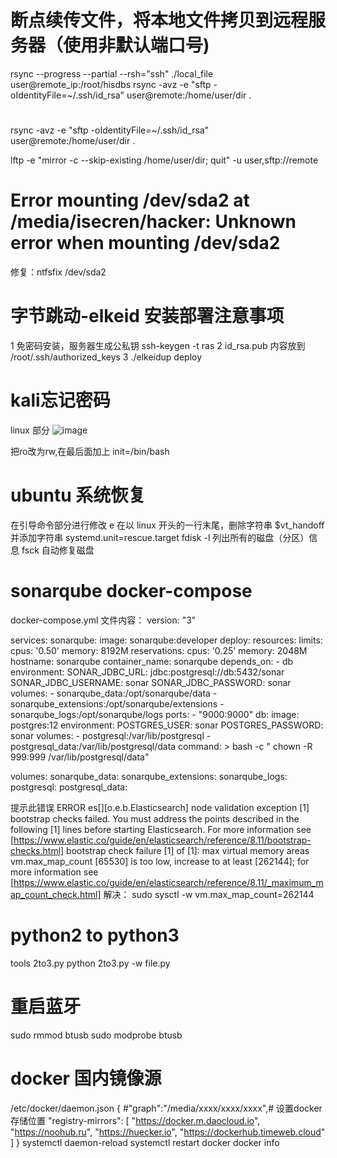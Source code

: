 # 断点续传文件，将本地文件拷贝到远程服务器（使用非默认端口号)
rsync --progress --partial --rsh="ssh" ./local_file user@remote_ip:/root/hisdbs
rsync -avz -e "sftp -oIdentityFile=~/.ssh/id_rsa" user@remote:/home/user/dir .

# 
rsync -avz -e "sftp -oIdentityFile=~/.ssh/id_rsa" user@remote:/home/user/dir .

lftp -e "mirror -c --skip-existing /home/user/dir; quit" -u user,sftp://remote

# Error mounting /dev/sda2 at /media/isecren/hacker: Unknown error when mounting /dev/sda2
修复：ntfsfix /dev/sda2 

# 字节跳动-elkeid 安装部署注意事项
1 免密码安装，服务器生成公私钥 ssh-keygen -t ras
2 id_rsa.pub 内容放到 /root/.ssh/authorized_keys
3 ./elkeidup deploy

# kali忘记密码
linux 部分
![image](https://github.com/isecren/Security/assets/7948479/9cafa1cc-04da-4afe-a951-7f5787f0de6e)

把ro改为rw,在最后面加上 init=/bin/bash


# ubuntu 系统恢复
在引导命令部分进行修改  e
在以 linux 开头的一行末尾，删除字符串 $vt_handoff 并添加字符串 systemd.unit=rescue.target
fdisk -l 列出所有的磁盘（分区）信息
fsck 自动修复磁盘

# sonarqube docker-compose 
docker-compose.yml 文件内容：
version: "3"

services:
  sonarqube:
    image: sonarqube:developer
    deploy:
      resources:
        limits:
          cpus: '0.50'
          memory: 8192M
        reservations:
          cpus: '0.25'
          memory: 2048M
    hostname: sonarqube
    container_name: sonarqube
    depends_on:
      - db
    environment:
      SONAR_JDBC_URL: jdbc:postgresql://db:5432/sonar
      SONAR_JDBC_USERNAME: sonar
      SONAR_JDBC_PASSWORD: sonar
    volumes:
      - sonarqube_data:/opt/sonarqube/data
      - sonarqube_extensions:/opt/sonarqube/extensions
      - sonarqube_logs:/opt/sonarqube/logs
    ports:
      - "9000:9000"
  db:
    image: postgres:12
    environment:
      POSTGRES_USER: sonar
      POSTGRES_PASSWORD: sonar
    volumes:
      - postgresql:/var/lib/postgresql
      - postgresql_data:/var/lib/postgresql/data
    command: >
      bash -c "
        chown -R 999:999 /var/lib/postgresql/data"

volumes:
  sonarqube_data:
  sonarqube_extensions:
  sonarqube_logs:
  postgresql:
  postgresql_data:

提示此错误
ERROR es[][o.e.b.Elasticsearch] node validation exception
[1] bootstrap checks failed. You must address the points described in the following [1] lines before starting Elasticsearch. For more information see [https://www.elastic.co/guide/en/elasticsearch/reference/8.11/bootstrap-checks.html]
bootstrap check failure [1] of [1]: max virtual memory areas vm.max_map_count [65530] is too low, increase to at least [262144]; for more information see [https://www.elastic.co/guide/en/elasticsearch/reference/8.11/_maximum_map_count_check.html]
解决：
sudo sysctl -w vm.max_map_count=262144


# python2 to python3
tools 2to3.py
python 2to3.py -w file.py


# 重启蓝牙
sudo rmmod btusb
sudo modprobe btusb


# docker 国内镜像源
/etc/docker/daemon.json 
{
#"graph":"/media/xxxx/xxxx/xxxx",# 设置docker存储位置
"registry-mirrors": [ 
      "https://docker.m.daocloud.io", 
      "https://noohub.ru", 
      "https://huecker.io",
      "https://dockerhub.timeweb.cloud" 
    ] 
}
systemctl daemon-reload
systemctl restart docker
docker info

